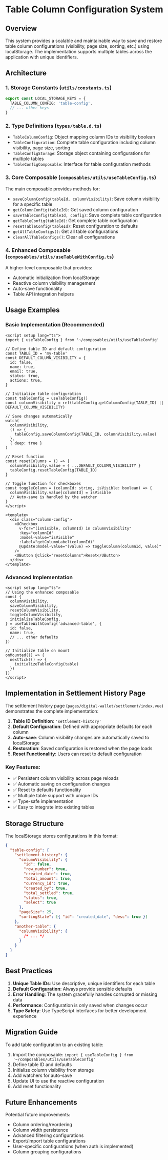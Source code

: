 # Table Column Configuration System

## Overview

This system provides a scalable and maintainable way to save and restore table column configurations (visibility, page size, sorting, etc.) using localStorage. The implementation supports multiple tables across the application with unique identifiers.

## Architecture

### 1. Storage Constants (`utils/constants.ts`)

```typescript
export const LOCAL_STORAGE_KEYS = {
  TABLE_COLUMN_CONFIG: 'table-config',
  // ... other keys
}
```

### 2. Type Definitions (`types/table.d.ts`)

- `TableColumnConfig`: Object mapping column IDs to visibility boolean
- `TableConfiguration`: Complete table configuration including column visibility, page size, sorting
- `TableConfigStorage`: Storage object containing configurations for multiple tables
- `TableConfigComposable`: Interface for table configuration methods

### 3. Core Composable (`composables/utils/useTableConfig.ts`)

The main composable provides methods for:

- `saveColumnConfig(tableId, columnVisibility)`: Save column visibility for a specific table
- `getColumnConfig(tableId)`: Get saved column configuration
- `saveTableConfig(tableId, config)`: Save complete table configuration
- `getTableConfig(tableId)`: Get complete table configuration
- `resetTableConfig(tableId)`: Reset configuration to defaults
- `getAllTableConfigs()`: Get all table configurations
- `clearAllTableConfigs()`: Clear all configurations

### 4. Enhanced Composable (`composables/utils/useTableWithConfig.ts`)

A higher-level composable that provides:

- Automatic initialization from localStorage
- Reactive column visibility management
- Auto-save functionality
- Table API integration helpers

## Usage Examples

### Basic Implementation (Recommended)

```vue
<script setup lang="ts">
import { useTableConfig } from '~/composables/utils/useTableConfig'

// Define table ID and default configuration
const TABLE_ID = 'my-table'
const DEFAULT_COLUMN_VISIBILITY = {
  id: false,
  name: true,
  email: true,
  status: true,
  actions: true,
}

// Initialize table configuration
const tableConfig = useTableConfig()
const columnVisibility = ref(tableConfig.getColumnConfig(TABLE_ID) || DEFAULT_COLUMN_VISIBILITY)

// Save changes automatically
watch(
  columnVisibility,
  () => {
    tableConfig.saveColumnConfig(TABLE_ID, columnVisibility.value)
  },
  { deep: true }
)

// Reset function
const resetColumns = () => {
  columnVisibility.value = { ...DEFAULT_COLUMN_VISIBILITY }
  tableConfig.resetTableConfig(TABLE_ID)
}

// Toggle function for checkboxes
const toggleColumn = (columnId: string, isVisible: boolean) => {
  columnVisibility.value[columnId] = isVisible
  // Auto-save is handled by the watcher
}
</script>

<template>
  <div class="column-config">
    <UCheckbox
      v-for="(isVisible, columnId) in columnVisibility"
      :key="columnId"
      :model-value="isVisible"
      :label="getColumnLabel(columnId)"
      @update:model-value="(value) => toggleColumn(columnId, value)"
    />
    <UButton @click="resetColumns">Reset</UButton>
  </div>
</template>
```

### Advanced Implementation

```vue
<script setup lang="ts">
// Using the enhanced composable
const {
  columnVisibility,
  saveColumnVisibility,
  resetColumnVisibility,
  toggleColumnVisibility,
  initializeTableConfig,
} = useTableWithConfig('advanced-table', {
  id: false,
  name: true,
  // ... other defaults
})

// Initialize table on mount
onMounted(() => {
  nextTick(() => {
    initializeTableConfig(table)
  })
})
</script>
```

## Implementation in Settlement History Page

The settlement history page (`pages/digital-wallet/settlement/index.vue`) demonstrates the complete implementation:

1. **Table ID Definition**: `'settlement-history'`
2. **Default Configuration**: Defined with appropriate defaults for each column
3. **Auto-save**: Column visibility changes are automatically saved to localStorage
4. **Restoration**: Saved configuration is restored when the page loads
5. **Reset Functionality**: Users can reset to default configuration

### Key Features:

- ✅ Persistent column visibility across page reloads
- ✅ Automatic saving on configuration changes
- ✅ Reset to defaults functionality
- ✅ Multiple table support with unique IDs
- ✅ Type-safe implementation
- ✅ Easy to integrate into existing tables

## Storage Structure

The localStorage stores configurations in this format:

```json
{
  "table-config": {
    "settlement-history": {
      "columnVisibility": {
        "id": false,
        "row_number": true,
        "created_date": true,
        "total_amount": true,
        "currency_id": true,
        "created_by": true,
        "total_settled": true,
        "status": true,
        "select": true
      },
      "pageSize": 25,
      "sortingState": [{ "id": "created_date", "desc": true }]
    },
    "another-table": {
      "columnVisibility": {
        /* ... */
      }
    }
  }
}
```

## Best Practices

1. **Unique Table IDs**: Use descriptive, unique identifiers for each table
2. **Default Configuration**: Always provide sensible defaults
3. **Error Handling**: The system gracefully handles corrupted or missing data
4. **Performance**: Configuration is only saved when changes occur
5. **Type Safety**: Use TypeScript interfaces for better development experience

## Migration Guide

To add table configuration to an existing table:

1. Import the composable: `import { useTableConfig } from '~/composables/utils/useTableConfig'`
2. Define table ID and defaults
3. Initialize column visibility from storage
4. Add watchers for auto-save
5. Update UI to use the reactive configuration
6. Add reset functionality

## Future Enhancements

Potential future improvements:

- Column ordering/reordering
- Column width persistence
- Advanced filtering configurations
- Export/import table configurations
- User-specific configurations (when auth is implemented)
- Column grouping configurations
